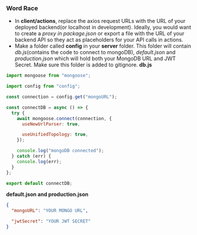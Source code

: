 ### Word Race

- In **client/actions**, replace the axios request URLs with the URL of your deployed backend(or localhost in development). Ideally, you would want to create a _proxy in package.json_ or export a file with the URL of your backend API so they act as placeholders for your API calls in actions.
- Make a folder called **config** in your **server** folder. This folder will contain _db.js_(contains the code to connect to mongoDB), _default.json_ and _production.json_ which will hold both your MongoDB URL and JWT Secret. Make sure this folder is added to gitignore.
  **db.js**

```js
import mongoose from "mongoose";

import config from "config";

const connection = config.get("mongoURL");

const connectDB = async () => {
  try {
    await mongoose.connect(connection, {
      useNewUrlParser: true,

      useUnifiedTopology: true,
    });

    console.log("mongoDB connected");
  } catch (err) {
    console.log(err);
  }
};

export default connectDB;
```

**default.json and production.json**

```json
{
  "mongoURL": "YOUR MONGO URL",

  "jwtSecret": "YOUR JWT SECRET"
}
```
